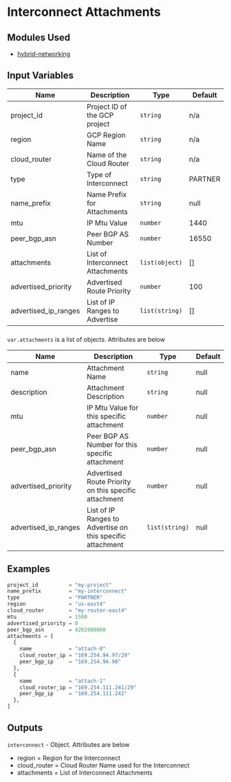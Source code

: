 # Interconnect Attachments

## Modules Used

- [hybrid-networking](../modules/hybrid-networking)

## Input Variables

| Name                 | Description                        | Type             | Default  |
|----------------------|------------------------------------|------------------|----------|
| project_id           | Project ID of the GCP project      | `string`         | n/a      |
| region               | GCP Region Name                    | `string`         | n/a      |
| cloud_router         | Name of the Cloud Router           | `string`         | n/a      |
| type                 | Type of Interconnect               | `string`         | PARTNER  |
| name_prefix          | Name Prefix for Attachments        | `string`         | null     |
| mtu                  | IP Mtu Value                       | `number`         | 1440     |
| peer_bgp_asn         | Peer BGP AS Number                 | `number`         | 16550    |
| attachments          | List of Interconnect Attachments   | `list(object)`   | []       |
| advertised_priority  | Advertised Route Priority          | `number`         | 100      |
| advertised_ip_ranges | List of IP Ranges to Advertise     | `list(string)`   | []       |

###

`var.attachments` is a list of objects.  Attributes are below

| Name                 | Description                                                | Type           | Default |
|----------------------|------------------------------------------------------------|----------------|---------|
| name                 | Attachment Name                                            | `string`       | null    |
| description          | Attachment Description                                     | `string`       | null    |
| mtu                  | IP Mtu Value for this specific attachment                  | `number`       | null    |
| peer_bgp_asn         | Peer BGP AS Number for this specific attachment            | `number`       | null    |
| advertised_priority  | Advertised Route Priority on this specific attachment      | `number`       | null    |
| advertised_ip_ranges | List of IP Ranges to Advertise on this specific attachment | `list(string)` | null    |


## Examples

```terraform
project_id          = "my-project"
name_prefix         = "my-interconnect"
type                = "PARTNER"
region              = "us-east4"
cloud_router        = "my-router-east4"
mtu                 = 1500
advertised_priority = 0
peer_bgp_asn        = 4202000000
attachments = [
  {
    name            = "attach-0"
    cloud_router_ip = "169.254.94.97/29"
    peer_bgp_ip     = "169.254.94.98"
  },
  {
    name            = "attach-1"
    cloud_router_ip = "169.254.111.241/29"
    peer_bgp_ip     = "169.254.111.242"
  },
]
```

## Outputs

`interconnect` - Object.  Attributes are below

-   region = Region for the Interconnect
-    cloud_router = Cloud Router Name used for the Interconnect
-    attachments  = List of Interconnect Attachments

